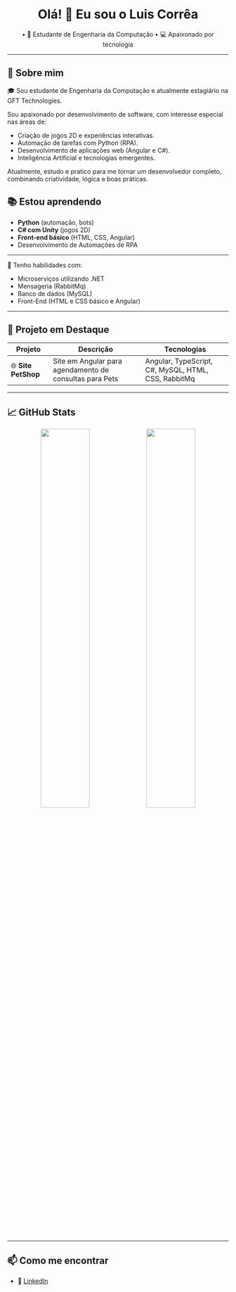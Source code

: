 <!--
**Luis16042020/Luis16042020** is a ✨ _special_ ✨ repository because its `README.md` (this file) appears on your GitHub profile.

Here are some ideas to get you started:

- 🔭 I’m currently working on ...
- 🌱 I’m currently learning ...
- 👯 I’m looking to collaborate on ...
- 🤔 I’m looking for help with ...
- 💬 Ask me about ...
- 📫 How to reach me: ...
- 😄 Pronouns: ...
- ⚡ Fun fact: ...
-->
<h1 align="center">Olá! 👋 Eu sou o Luis Corrêa</h1>

<p align="center">
  • 🧠 Estudante de Engenharia da Computação • 💻 Apaixonado por tecnologia
</p>

---

## 🚀 Sobre mim

🎓 Sou estudante de Engenharia da Computação e atualmente estagiário na GFT Technologies.  

Sou apaixonado por desenvolvimento de software, com interesse especial nas áreas de:

- Criação de jogos 2D e experiências interativas.
- Automação de tarefas com Python (RPA).
- Desenvolvimento de aplicações web (Angular e C#).
- Inteligência Artificial e tecnologias emergentes.

Atualmente, estudo e pratico para me tornar um desenvolvedor completo, combinando criatividade, lógica e boas práticas.


## 📚 Estou aprendendo

- **Python** (automação, bots)
- **C# com Unity** (jogos 2D)
- **Front-end básico** (HTML, CSS, Angular)
- Desenvolvimento de Automações de RPA

---
🔧 Tenho habilidades com:
- Microserviços utilizando .NET
- Mensageria (RabbitMq)
- Banco de dados (MySQL)
- Front-End (HTML e CSS básico e Angular)

<!--
💡 Meu objetivo é criar soluções tecnológicas inovadoras que impactem positivamente as pessoas.

---

## 🛠️ Tecnologias e Ferramentas

<div align="left">
  <img src="https://img.shields.io/badge/Python-3776AB?style=for-the-badge&logo=python&logoColor=white"/>
  <img src="https://img.shields.io/badge/C%23-239120?style=for-the-badge&logo=c-sharp&logoColor=white"/>
  <img src="https://img.shields.io/badge/Unity-000000?style=for-the-badge&logo=unity&logoColor=white"/>
  <img src="https://img.shields.io/badge/Selenium-43B02A?style=for-the-badge&logo=selenium&logoColor=white"/>
  <img src="https://img.shields.io/badge/Power%20Apps-742774?style=for-the-badge&logo=powerapps&logoColor=white"/>
  <img src="https://img.shields.io/badge/Angular-DD0031?style=for-the-badge&logo=angular&logoColor=white"/>
  <img src="https://img.shields.io/badge/Git-F05032?style=for-the-badge&logo=git&logoColor=white"/>
</div>
-->
---

## 📌 Projeto em Destaque

| Projeto | Descrição | Tecnologias |
|--------|-----------|-------------|
| 🌐 **Site PetShop** | Site em Angular para agendamento de consultas para Pets | Angular, TypeScript, C#, MySQL, HTML, CSS, RabbitMq |

---


## 📈 GitHub Stats

<p align="center">
  <img width="47%" src="https://github-readme-stats.vercel.app/api?username=Luis16042020&show_icons=true&theme=github_dark&count_private=true" />
  <img width="47%" src="https://github-readme-streak-stats.herokuapp.com?user=Luis16042020&theme=github-dark&date_format=M%20j%5B%2C%20Y%5D" />
</p>

---



## 📫 Como me encontrar

- 💼 [LinkedIn](https://www.linkedin.com/in/luis-corr%C3%AAa-193586219/)


